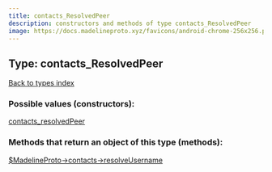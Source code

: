 ```yaml
---
title: contacts_ResolvedPeer
description: constructors and methods of type contacts_ResolvedPeer
image: https://docs.madelineproto.xyz/favicons/android-chrome-256x256.png
---
```

## Type: contacts\_ResolvedPeer  
[Back to types index](index.md)



### Possible values (constructors):

[contacts\_resolvedPeer](../constructors/contacts_resolvedPeer.md)  



### Methods that return an object of this type (methods):

[$MadelineProto->contacts->resolveUsername](../methods/contacts_resolveUsername.md)  



